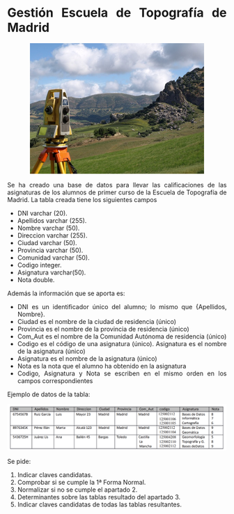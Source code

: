 <div align="justify">

# Gestión Escuela de Topografía de Madrid

<div align="center">
<img src="img/topografia.png" width="400px"/>
</div>

Se ha creado una base de datos para llevar las calificaciones de las asignaturas de los alumnos de primer curso de la Escuela de Topografía de Madrid.
La tabla creada tiene los siguientes campos
- DNI varchar (20).
- Apellidos varchar (255).
- Nombre varchar (50).
- Direccion varchar (255).
- Ciudad varchar (50).
- Provincia varchar (50).
- Comunidad varchar (50).
- Codigo integer.
- Asignatura varchar(50).
- Nota double.

Además la información que se aporta es:
- DNI es un identificador único del alumno; lo mismo que {Apellidos, Nombre}.
- Ciudad es el nombre de la ciudad de residencia (único)
- Provincia es el nombre de la provincia de residencia (único)
- Com_Aut es el nombre de la Comunidad Autónoma de residencia (único)
- Codigo es el código de una asignatura (único). Asignatura es el nombre de la asignatura (único)
- Asignatura es el nombre de la asignatura (único)
- Nota es la nota que el alumno ha obtenido en la asignatura
- Codigo, Asignatura y Nota se escriben en el mismo orden en los campos correspondientes

Ejemplo de datos de la tabla:

<div align="center">
 <img src="img/tabla.png" />
 </div>

Se pide:
1. Indicar claves candidatas.
2. Comprobar si se cumple la 1ª Forma Normal.
3. Normalizar si no se cumple el apartado 2.
4. Determinantes sobre las tablas resultado del apartado 3.
5. Indicar claves candidatas de todas las tablas resultantes.

<!--

  <details>
      <summary>SOLUCIÓN</summary>
  </br>

  1. Indicar claves candidatas
  Es una tabla que relaciona alumnos y asignaturas.Claves candidatas
  - DNI, Asignatura. 
  - Apellidos, Nombre, Asignatura.
  - DNI, Codigo.
  - Apellidos, Nombre, Codigo.
  2.Comprobar si se cumple la 1ª Forma Normal.
    No cumple la primera forma normal porque los campos __Código, Asignatura y Nota__ no son atómicos.
  3.Normalizar si no se cumple el apartado 2.

<div align="center">

__Alumno__

 <img src="img/ALUMNO.png" />
 </div>


 <div align="center">

 __Alumno-Asignatura__

 <img src="img/ALUMNO-ASIGNATURA.png" />
 </div>

 <div align="center">

__Asignatura__

 <img src="img/ASIGNATURA.png" />
 </div>

  4.Determinantes sobre las tablas resultado del apartado 3.
  Se relacionan los campos según se indica en la imagén anterior.
  5.Indicar claves candidatas de todas las tablas resultantes.
  - Alumno: dni.
  - Asignatura: código.
  - Alumno-Asignatura: dni,código.


  <details>
      <summary>PULSA PARA VER LA SOLUCIÓN</summary>
  </br>


 </details>

-->
 </div>